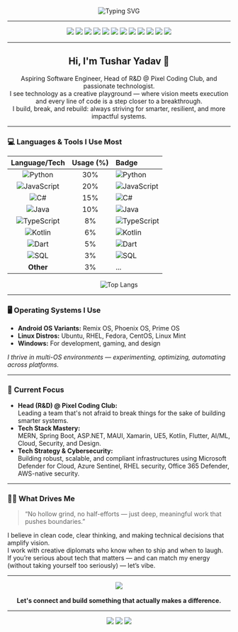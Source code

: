 <!-- Enhanced GitHub Profile README for codingnoobno1 (Tushar Yadav) -->

<p align="center">
  <img src="https://readme-typing-svg.demolab.com?font=Fira+Code&size=27&pause=1000&color=00B4D8&background=000000&center=true&vCenter=true&width=700&lines=Aspiring+Software+Engineer;AI%2FML+Developer;Full-Stack+%7C+.NET%2C+MERN%2C+Spring+Boot;Game+%26+Android+Dev;Tech+Strategist+%7C+Head+of+R%26D+@+Pixel+Coding+Club" alt="Typing SVG" />
</p>

---

<p align="center">
  <img src="https://img.shields.io/badge/AI%2FML-FF3366?style=for-the-badge&logo=python&logoColor=white"/>
  <img src="https://img.shields.io/badge/MERN-00B4D8?style=for-the-badge&logo=react&logoColor=white"/>
  <img src="https://img.shields.io/badge/Spring%20Boot-006400?style=for-the-badge&logo=spring&logoColor=white"/>
  <img src="https://img.shields.io/badge/.NET-512BD4?style=for-the-badge&logo=dotnet&logoColor=white"/>
  <img src="https://img.shields.io/badge/MAUI-512BD4?style=for-the-badge&logo=microsoft&logoColor=white"/>
  <img src="https://img.shields.io/badge/Xamarin-3498DB?style=for-the-badge&logo=xamarin&logoColor=white"/>
  <img src="https://img.shields.io/badge/UE5-1E1E1E?style=for-the-badge&logo=unrealengine&logoColor=white"/>
  <img src="https://img.shields.io/badge/Kotlin-7F52FF?style=for-the-badge&logo=kotlin&logoColor=white"/>
  <img src="https://img.shields.io/badge/Flutter-02569B?style=for-the-badge&logo=flutter&logoColor=white"/>
  <img src="https://img.shields.io/badge/Cloud-232F3E?style=for-the-badge&logo=amazonaws&logoColor=white"/>
  <img src="https://img.shields.io/badge/Cybersecurity-FF0000?style=for-the-badge&logo=security&logoColor=white"/>
  <img src="https://img.shields.io/badge/Graphic%20Design-E34F26?style=for-the-badge&logo=adobephotoshop&logoColor=white"/>
</p>

---

<div align="center">

## Hi, I'm Tushar Yadav 👋

Aspiring Software Engineer, Head of R&D @ Pixel Coding Club, and passionate technologist.<br>
I see technology as a creative playground — where vision meets execution and every line of code is a step closer to a breakthrough.<br>
I build, break, and rebuild: always striving for smarter, resilient, and more impactful systems.

</div>

---

### 💻 **Languages & Tools I Use Most**

<!-- You can adjust these percentages to be more accurate! -->
| Language/Tech | Usage (%) | Badge |
|:-------------:|:---------:|:------|
| ![Python](https://img.shields.io/badge/-Python-3776AB?logo=python&logoColor=white&style=flat) | 30% | ![Python](https://img.shields.io/badge/-Python-3776AB?logo=python&logoColor=white&style=flat) |
| ![JavaScript](https://img.shields.io/badge/-JavaScript-F7DF1E?logo=javascript&logoColor=black&style=flat) | 20% | ![JavaScript](https://img.shields.io/badge/-JavaScript-F7DF1E?logo=javascript&logoColor=black&style=flat) |
| ![C#](https://img.shields.io/badge/-C%23-239120?logo=c-sharp&logoColor=white&style=flat) | 15% | ![C#](https://img.shields.io/badge/-C%23-239120?logo=c-sharp&logoColor=white&style=flat) |
| ![Java](https://img.shields.io/badge/-Java-007396?logo=java&logoColor=white&style=flat) | 10% | ![Java](https://img.shields.io/badge/-Java-007396?logo=java&logoColor=white&style=flat) |
| ![TypeScript](https://img.shields.io/badge/-TypeScript-3178C6?logo=typescript&logoColor=white&style=flat) | 8% | ![TypeScript](https://img.shields.io/badge/-TypeScript-3178C6?logo=typescript&logoColor=white&style=flat) |
| ![Kotlin](https://img.shields.io/badge/-Kotlin-7F52FF?logo=kotlin&logoColor=white&style=flat) | 6% | ![Kotlin](https://img.shields.io/badge/-Kotlin-7F52FF?logo=kotlin&logoColor=white&style=flat) |
| ![Dart](https://img.shields.io/badge/-Dart-0175C2?logo=dart&logoColor=white&style=flat) | 5% | ![Dart](https://img.shields.io/badge/-Dart-0175C2?logo=dart&logoColor=white&style=flat) |
| ![SQL](https://img.shields.io/badge/-SQL-4479A1?logo=postgresql&logoColor=white&style=flat) | 3% | ![SQL](https://img.shields.io/badge/-SQL-4479A1?logo=postgresql&logoColor=white&style=flat) |
| **Other** | 3% | ... |

<!-- Dynamic language stats card -->
<p align="center">
  <img src="https://github-readme-stats.vercel.app/api/top-langs/?username=codingnoobno1&layout=compact&theme=tokyonight&hide=css,html,scss,shell,batchfile,makefile" alt="Top Langs"/>
</p>

---

### 🖥️ **Operating Systems I Use**

- **Android OS Variants:** Remix OS, Phoenix OS, Prime OS  
- **Linux Distros:** Ubuntu, RHEL, Fedora, CentOS, Linux Mint  
- **Windows:** For development, gaming, and design

*I thrive in multi-OS environments — experimenting, optimizing, automating across platforms.*

---

### 🚀 **Current Focus**

- **Head (R&D) @ Pixel Coding Club:**  
  Leading a team that's not afraid to break things for the sake of building smarter systems.
- **Tech Stack Mastery:**  
  MERN, Spring Boot, ASP.NET, MAUI, Xamarin, UE5, Kotlin, Flutter, AI/ML, Cloud, Security, and Design.
- **Tech Strategy & Cybersecurity:**  
  Building robust, scalable, and compliant infrastructures using Microsoft Defender for Cloud, Azure Sentinel, RHEL security, Office 365 Defender, AWS-native security.

---

### 🧑‍💻 **What Drives Me**

> “No hollow grind, no half-efforts — just deep, meaningful work that pushes boundaries.”

I believe in clean code, clear thinking, and making technical decisions that amplify vision.  
I work with creative diplomats who know when to ship and when to laugh.  
If you’re serious about tech that matters — and can match my energy (without taking yourself too seriously) — let’s vibe.

---

<div align="center">
  <a href="https://www.linkedin.com/in/tushar-yadav-a112b1148/" target="_blank">
    <img src="https://img.shields.io/badge/LinkedIn-Tushar%20Yadav-0077B5?style=for-the-badge&logo=linkedin&logoColor=white"/>
  </a>
  <br><br>
  <strong>Let's connect and build something that actually makes a difference.</strong>
</div>

---

<p align="center">
  <img src="https://img.shields.io/badge/Bluestock™-FF3366?style=for-the-badge"/>
  <img src="https://img.shields.io/badge/Maharishi%20Markandeshwar%20University-000000?style=for-the-badge"/>
  <img src="https://img.shields.io/badge/Ambala%2C%20Haryana%2C%20India-1E90FF?style=for-the-badge"/>
</p>
